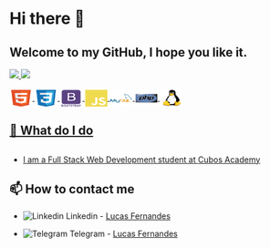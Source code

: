 
<!--
**lucasfpds/lucasfpds** is a ✨ _special_ ✨ repository because its `README.md` (this file) appears on your GitHub profile.
 
Here are some ideas to get you started:

- 🔭 I’m currently working on ...
- 🌱 I’m currently learning ...
- 👯 I’m looking to collaborate on ...
- 🤔 I’m looking for help with ...
- 💬 Ask me about ...
- 📫 How to reach me: ...
- 😄 Pronouns: ...
- ⚡ Fun fact: ...
-->
# Hi there 👋
## Welcome to my GitHub, I hope you like it.
 <div>
  <a href="https://github.com/lucasfpds">
  <img height="180em" src="https://github-readme-stats.vercel.app/api?username=lucasfpds&show_icons=true&theme=tokyonight&include_all_commits=true&count_private=true"/>
  <img height="180em" src="https://github-readme-stats.vercel.app/api/top-langs/?username=lucasfpds&layout=compact&langs_count=16&theme=radical"/>
</div>
 <div style="display: inline_block"><br>
  <!--<img align="center" alt="Lucas-React" height="30" width="40" src="https://raw.githubusercontent.com/devicons/devicon/master/icons/react/react-original.svg">
  <img align="center" alt="Lucas-Js" height="30" width="40" src="https://github.com/devicons/devicon/blob/master/icons/postgresql/postgresql-original.svg">
  <img align="center" alt="Lucas-Js" height="30" width="40" src="https://github.com/devicons/devicon/blob/master/icons/sass/sass-original.svg">-->
  <img align="center" alt="Lucas-HTML" height="30" width="40" src="https://raw.githubusercontent.com/devicons/devicon/master/icons/html5/html5-original.svg">
  <img align="center" alt="Lucas-CSS" height="30" width="40" src="https://raw.githubusercontent.com/devicons/devicon/master/icons/css3/css3-original.svg">
  <img align="center" alt="Lucas-bootstrap" height="30" width="40" src="https://github.com/devicons/devicon/blob/master/icons/bootstrap/bootstrap-plain-wordmark.svg">
  <img align="center" alt="Lucas-Js" height="30" width="40" src="https://raw.githubusercontent.com/devicons/devicon/master/icons/javascript/javascript-plain.svg">
  <img align="center" alt="Lucas-mysql" height="30" width="40" src="https://github.com/devicons/devicon/blob/master/icons/mysql/mysql-original-wordmark.svg">
  <img align="center" alt="Lucas-php" height="30" width="40" src="https://github.com/devicons/devicon/blob/master/icons/php/php-original.svg">
  <img align="center" alt="Lucas-linux" height="30" width="40" src="https://github.com/devicons/devicon/blob/master/icons/linux/linux-original.svg">
  </div>


##


## 🌱 What do I do
 
##
 
 <div>
  <ul>
   <li> 
    I am a Full Stack Web Development student at <a href="https://github.com/cubos-academy">Cubos Academy</a> 
   </li>
  </ul>
 </div>
 
 
##
 
 
## 📫 How to contact me
- <img src="https://img.icons8.com/fluent/48/000000/linkedin.png" alt="Linkedin" width="16"/> Linkedin - [Lucas Fernandes](https://www.linkedin.com/in/lfpds/)
<!-- - <img src="https://www.vectorlogo.zone/logos/discordapp/discordapp-icon.svg" alt="Discord" width="16"/> Discord - [Lucas Fernandes](https://discord.gg/ftab4W6Mnj) -->
- <img src="https://www.vectorlogo.zone/logos/telegram/telegram-icon.svg" alt="Telegram" width="16"/> Telegram - [Lucas Fernandes](https://t.me/Lucasfps)


